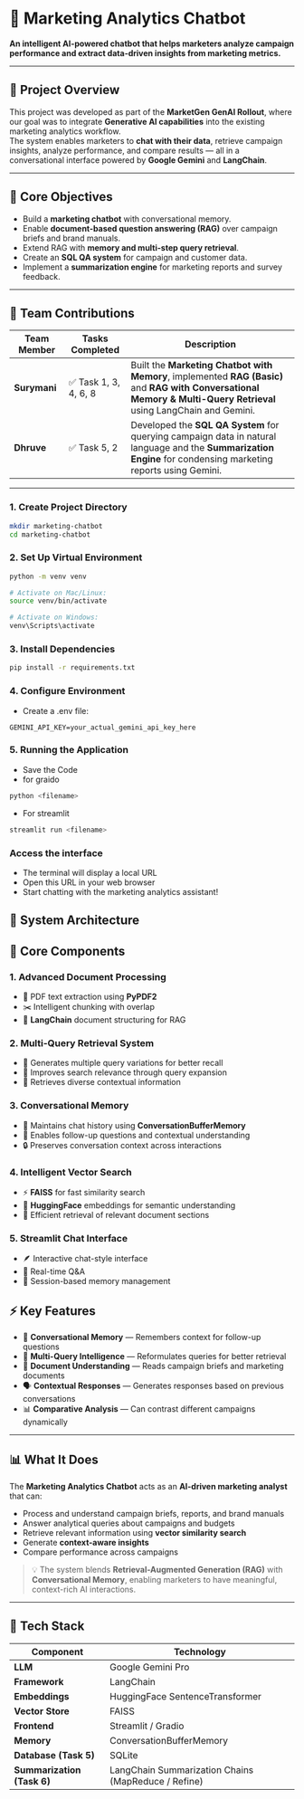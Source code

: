 # 🎯 Marketing Analytics Chatbot

**An intelligent AI-powered chatbot that helps marketers analyze campaign performance and extract data-driven insights from marketing metrics.**

---

## 🏢 Project Overview

This project was developed as part of the **MarketGen GenAI Rollout**, where our goal was to integrate **Generative AI capabilities** into the existing marketing analytics workflow.  
The system enables marketers to **chat with their data**, retrieve campaign insights, analyze performance, and compare results — all in a conversational interface powered by **Google Gemini** and **LangChain**.

---

## 🧠 Core Objectives

- Build a **marketing chatbot** with conversational memory.  
- Enable **document-based question answering (RAG)** over campaign briefs and brand manuals.  
- Extend RAG with **memory and multi-step query retrieval**.  
- Create an **SQL QA system** for campaign and customer data.  
- Implement a **summarization engine** for marketing reports and survey feedback.  

---

## 👥 Team Contributions

| Team Member | Tasks Completed | Description |
|--------------|----------------|--------------|
| **Surymani** | ✅ Task 1, 3, 4, 6, 8 | Built the **Marketing Chatbot with Memory**, implemented **RAG (Basic)** and **RAG with Conversational Memory & Multi-Query Retrieval** using LangChain and Gemini. |
| **Dhruve** | ✅ Task 5, 2 | Developed the **SQL QA System** for querying campaign data in natural language and the **Summarization Engine** for condensing marketing reports using Gemini. |

---
### 1. Create Project Directory
```bash
mkdir marketing-chatbot
cd marketing-chatbot
```
### 2. Set Up Virtual Environment
```bash
python -m venv venv

# Activate on Mac/Linux:
source venv/bin/activate

# Activate on Windows:
venv\Scripts\activate
```
### 3. Install Dependencies
```bash
pip install -r requirements.txt
```
### 4. Configure Environment
- Create a .env file:
```env
GEMINI_API_KEY=your_actual_gemini_api_key_here
```
### 5. Running the Application
- Save the Code
- for graido
```bash
python <filename>
```
- For streamlit
```bash
streamlit run <filename>
```
### Access the interface
- The terminal will display a local URL
- Open this URL in your web browser
- Start chatting with the marketing analytics assistant!
## 🧩 System Architecture

## 🔧 Core Components

### 1. Advanced Document Processing
- 📄 PDF text extraction using **PyPDF2**  
- ✂️ Intelligent chunking with overlap  
- 🧱 **LangChain** document structuring for RAG  

### 2. Multi-Query Retrieval System
- 🔁 Generates multiple query variations for better recall  
- 🎯 Improves search relevance through query expansion  
- 🧩 Retrieves diverse contextual information  

### 3. Conversational Memory
- 💬 Maintains chat history using **ConversationBufferMemory**  
- 🧠 Enables follow-up questions and contextual understanding  
- 🔒 Preserves conversation context across interactions  

### 4. Intelligent Vector Search
- ⚡ **FAISS** for fast similarity search  
- 🧩 **HuggingFace** embeddings for semantic understanding  
- 🧭 Efficient retrieval of relevant document sections  

### 5. Streamlit Chat Interface
- 🪶 Interactive chat-style interface  
- 💬 Real-time Q&A  
- 🧾 Session-based memory management  

## ⚡ Key Features

- 🧠 **Conversational Memory** — Remembers context for follow-up questions  
- 🤖 **Multi-Query Intelligence** — Reformulates queries for better retrieval  
- 📘 **Document Understanding** — Reads campaign briefs and marketing documents  
- 🗣️ **Contextual Responses** — Generates responses based on previous conversations  
- 📊 **Comparative Analysis** — Can contrast different campaigns dynamically  

---

## 📊 What It Does

The **Marketing Analytics Chatbot** acts as an **AI-driven marketing analyst** that can:

- Process and understand campaign briefs, reports, and brand manuals  
- Answer analytical queries about campaigns and budgets  
- Retrieve relevant information using **vector similarity search**  
- Generate **context-aware insights**  
- Compare performance across campaigns  

> 💡 The system blends **Retrieval-Augmented Generation (RAG)** with **Conversational Memory**, enabling marketers to have meaningful, context-rich AI interactions.

---

## 🧰 Tech Stack

| Component | Technology |
|------------|-------------|
| **LLM** | Google Gemini Pro |
| **Framework** | LangChain |
| **Embeddings** | HuggingFace SentenceTransformer |
| **Vector Store** | FAISS |
| **Frontend** | Streamlit / Gradio |
| **Memory** | ConversationBufferMemory |
| **Database (Task 5)** | SQLite |
| **Summarization (Task 6)** | LangChain Summarization Chains (MapReduce / Refine) |
